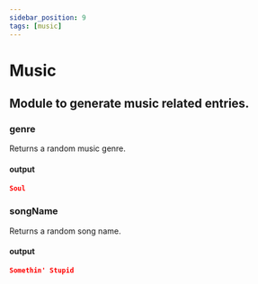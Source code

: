 ```yaml
---
sidebar_position: 9
tags: [music]
---
```


# Music

## Module to generate music related entries.

### genre

Returns a random music genre.

#### output

```json
Soul
```

### songName

Returns a random song name.

#### output

```json
Somethin' Stupid
```
